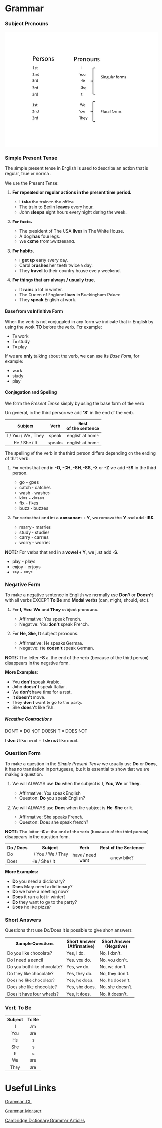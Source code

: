 # Grammar

### Subject Pronouns

<img 
    src="images/SubPronouns.jpg"
    raw=true
    alt="Subject Pronouns"
/>

### Simple Present Tense

The simple present tense in English is used to describe an action that is regular, true or normal.

We use the Present Tense:

1. **For repeated or regular actions in the present time period.**
    * I **take** the train to the office.
    * The train to Berlin **leaves** every hour.
    * John **sleeps** eight hours every night during the week.

2. **For facts.**
    * The president of The USA **lives** in The White House.
    * A dog **has** four legs.
    * We **come** from Switzerland.

3. **For habits.**
    * I **get up** early every day.
    * Carol **brushes** her teeth twice a day.
    * They **travel** to their country house every weekend.

4. **For things that are always / usually true.**
    * It **rains** a lot in winter.
    * The Queen of England **lives** in Buckingham Palace.
    * They **speak** English at work.

#### Base from vs Infinitive Form

When the verb is not conjugated in any form we indicate that in English by using the work **TO** before the verb. For example:

* To work
* To study
* To play

If we are **only** talking about the verb, we can use its *Base Form*, for example:

* work
* study
* play

#### Conjugation and Spelling

We form the *Present Tense* simply by using the base form of the verb

Un general, in the third person we add **'S'** in the end of the verb.

| <center>Subject</center> | <center>Verb</center> | <center>Rest</center> of the sentence |
| ------ | ------ | ------ |
| <center>I / You / We / They</center> | <center>speak</center> | <center>english at home</center> |
| <center>He / She / It</center> | <center>speaks</center> | <center>english at home</center> |

The spelling of the verb in the third person  differs depending on the ending of that verb:

1. For verbs that end in **-O, -CH, -SH, -SS, -X** or **-Z** we add **-ES** in the third person.
    * go - goes
    * catch - catches
    * wash - washes
    * kiss - kisses
    * fix - fixes
    * buzz - buzzes

2. For verbs that end int a **consonant + Y**, we remove the **Y** and add **-IES**.
    * marry - marries
    * study - studies
    * carry - carries
    * worry - worries

**NOTE:** For verbs that end in a **vowel + Y**, we just add **-S**.
* play - plays
* enjoy - enjoys
* say - says

### Negative Form

To make a negative sentence in English we normally use **Don't** or **Doesn't** with all verbs EXCEPT **To Be** and **Modal verbs** (can, might, should, etc.).

1. For **I, You, We** and **They** subject pronouns.
    * Affirmative: You speak French.
    * Negative: You **don't** speak French.


2. For **He, She, It** subject pronouns.
    * Affirmative: He speaks German.
    * Negative: He **doesn't** speak German.

**NOTE:** The letter **-S** at the end of the verb (because of the third person) disappears in the negative form.


**More Examples**:
* You **don't** speak Arabic.
* John **doesn't** speak Italian.
* We **don't** have time for a rest.
* It **doesn't** move.
* They **don't** want to go to the party.
* She **doesn't** like fish.

##### Negative Contractions

DON'T = DO NOT
DOESN'T = DOES NOT

I **don't** like meat = I **do not** like meat.

### Question Form

To make a question in the *Simple Present Tense* we usually use **Do** or **Does**, it has no translation in portuguese, but it is essential to show that we are making a question.

1. We will ALWAYS use **Do** when the subject is **I**, **You**, **We** or **They**.

    * Affirmative: You speak English.
    * Question: **Do** you speak English?

2. We will ALWAYS use **Does** when the subject is **He**, **She** or **It**.

    * Affirmative: She speaks French.
    * Question: Does she speak french?

**NOTE:** The letter **-S** at the end of the verb (because of the third person) disappears in the question form.

<table>
    <tbody>
        <tr>
            <th>Do / Does</th>
            <th>Subject</th>
            <th>Verb</th>
            <th>Rest of the Sentence</th>
        </tr>
        <tr>
            <td>Do</td>
            <td>I / You / We / They</td>
            <td rowspan="2"><center>have / need<br>want</center></td>
            <td rowspan="2"><center>a new bike?</center></td>
        </tr>
        <tr>
            <td>Does</td>
            <td>He / She / It</td>
        </tr>
    </tbody>
</table>

**More Examples:**
* **Do** you need a dictionary?
* **Does** Mary need a dictionary?
* **Do** we have a meeting now?
* **Does** it rain a lot in winter?
* **Do** they want to go to the party?
* **Does** he like pizza? 

### Short Answers

Questions that use Do/Does it is possible to give short answers:

<table>
    <tbody>
        <tr>
            <th>Sample Questions</th>
            <th><center>Short Answer<br>(Affirmative)</center></th>
            <th>Short Answer<br>(Negative)</th>
        </tr>
        <tr>
            <td>Do you like chocolate?</td>
            <td>Yes, I do.</td>
            <td>No, I don't.</td>
        </tr>
        <tr>
            <td>Do I need a pencil</td>
            <td>Yes, you do.</td>
            <td>No, you don't.</td>
        </tr>
        <tr>
            <td>Do you both like chocolate?</td>
            <td>Yes, we do.</td>
            <td>No, we don't.</td>
        </tr>
        <tr>
            <td>Do they like chocolate?</td>
            <td>Yes, they do.</td>
            <td>No, they don't.</td>
        </tr>
        <tr>
            <td>Does he like chocolate?</td>
            <td>Yes, he does.</td>
            <td>No, he doesn't.</td>
        </tr>
        <tr>
            <td>Does she like chocolate?</td>
            <td>Yes, she does.</td>
            <td>No, she doesn't.</td>
        </tr>
        <tr>
            <td>Does it have four wheels?</td>
            <td>Yes, it does.</td>
            <td>No, it doesn't.</td>
        </tr>
    </tbody>
</table>

### Verb To Be

<table>
    <tbody>
        <tr>
            <th><center>Subject</center></th>
            <th><center>To Be</center></th>
        </tr>
        <tr>
            <td><center>I</center></td>
            <td><center>am</center></td>
        </tr>
        <tr>
            <td><center>You</center></td>
            <td><center>are</center></td>
        </tr>
        <tr>
            <td><center>He</center></td>
            <td><center>is</center></td>
        </tr>
        <tr>
            <td><center>She</center></td>
            <td><center>is</center></td>
        </tr>
        <tr>
            <td><center>It</center></td>
            <td><center>is</center></td>
        </tr>
        <tr>
            <td><center>We</center></td>
            <td><center>are</center></td>
        </tr>
        <tr>
            <td><center>They</center></td>
            <td><center>are</center></td>
        </tr>
    </tbody>
</table>


# Useful Links

<a href="https://www.grammar.cl/Notes.htm">Grammar .CL</a>

<a href="https://www.grammar-monster.com/">Grammar Monster</a>

<a href="https://dictionary.cambridge.org/grammar/british-grammar/">Cambridge Dictionary Grammar Articles</a>